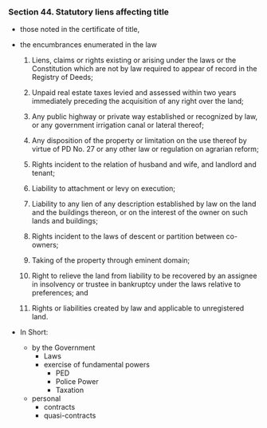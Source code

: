 ### Section 44. Statutory liens affecting title
- those noted in the certificate of title, 
    
- the encumbrances enumerated in the law
    1. Liens, claims or rights existing or arising under the laws or the Constitution which are not by law required to appear of record in the Registry of Deeds;
    
    2. Unpaid real estate taxes levied and assessed within two years immediately preceding the acquisition of any right over the land;
    
    3. Any public highway or private way established or recognized by law, or any government irrigation canal or lateral thereof; 
    
    4. Any disposition of the property or limitation on the use thereof by virtue of PD No. 27 or any other law or regulation on agrarian reform;
    
    5. Rights incident to the relation of husband and wife, and landlord and tenant; 
    
    6. Liability to attachment or levy on execution; 
    
    7. Liability to any lien of any description established by law on the land and the buildings thereon, or on the interest of the owner on such lands and buildings; 
    
    8. Rights incident to the laws of descent or partition between co-owners; 
    
    9. Taking of the property through eminent domain; 
    
    10. Right to relieve the land from liability to be recovered by an assignee in insolvency or trustee in bankruptcy under the laws relative to preferences; and

    11. Rights or liabilities created by law and applicable to unregistered land.

- In Short:
    - by the Government
        - Laws
        - exercise of fundamental powers
            - PED
            - Police Power
            - Taxation
    - personal 
        - contracts
        - quasi-contracts